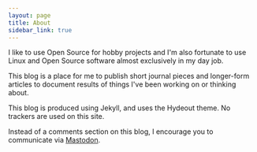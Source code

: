 ```yaml
---
layout: page
title: About
sidebar_link: true
---
```


I like to use Open Source for hobby projects and I'm also fortunate to
use Linux and Open Source software almost exclusively in my day job.

This blog is a place for me to publish short journal pieces and longer-form
articles to document results of things I've been working on or thinking about.

This blog is produced using Jekyll, and uses the Hydeout theme. No trackers are
used on this site.

Instead of a comments section on this blog, I encourage you to communicate via
[Mastodon](https://fosstodon.org/@simon).
